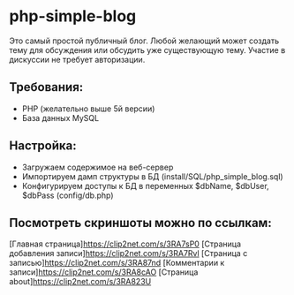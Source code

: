 # php-simple-blog
Это самый простой публичный блог. Любой желающий может создать тему для обсуждения или обсудить уже существующую тему.
Участие в дискуссии не требует авторизации.

## Требования:
- PHP (желательно выше 5й версии)
- База данных MySQL

## Настройка:
- Загружаем содержимое на веб-сервер
- Импортируем дамп структуры в БД (install/SQL/php_simple_blog.sql)
- Конфигурируем доступы к БД в переменных $dbName, $dbUser, $dbPass (config/db.php)

## Посмотреть скриншоты можно по ссылкам:
[Главная страница]<https://clip2net.com/s/3RA7sP0>
[Страница добавления записи]<https://clip2net.com/s/3RA7Rvl>
[Страница с записью]<https://clip2net.com/s/3RA87nd>
[Комментарии к записи]<https://clip2net.com/s/3RA8cAO>
[Страница about]<https://clip2net.com/s/3RA823U>
